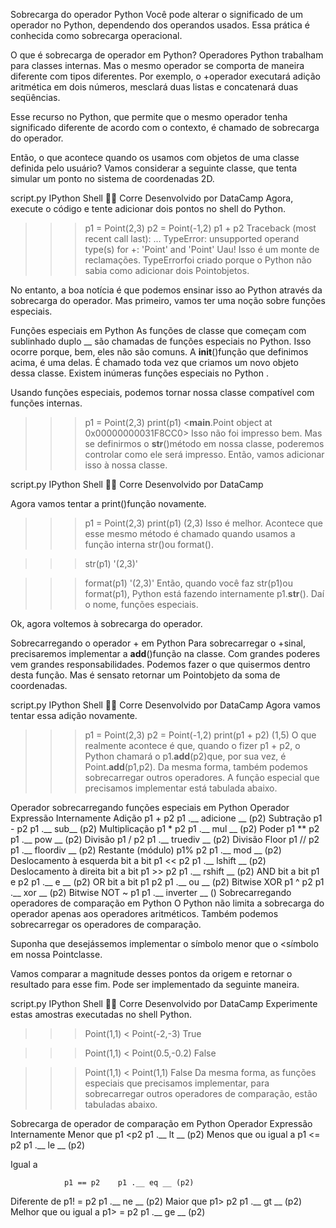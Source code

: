 Sobrecarga do operador Python
Você pode alterar o significado de um operador no Python, dependendo dos operandos usados. Essa prática é conhecida como sobrecarga operacional.

O que é sobrecarga de operador em Python?
Operadores Python trabalham para classes internas. Mas o mesmo operador se comporta de maneira diferente com tipos diferentes. Por exemplo, o +operador executará adição aritmética em dois números, mesclará duas listas e concatenará duas seqüências.

Esse recurso no Python, que permite que o mesmo operador tenha significado diferente de acordo com o contexto, é chamado de sobrecarga do operador.

Então, o que acontece quando os usamos com objetos de uma classe definida pelo usuário? Vamos considerar a seguinte classe, que tenta simular um ponto no sistema de coordenadas 2D.

script.py
IPython Shell

Corre
Desenvolvido por DataCamp
Agora, execute o código e tente adicionar dois pontos no shell do Python.


>>> p1 = Point(2,3)
>>> p2 = Point(-1,2)
>>> p1 + p2
Traceback (most recent call last):
...
TypeError: unsupported operand type(s) for +: 'Point' and 'Point'
Uau! Isso é um monte de reclamações. TypeErrorfoi criado porque o Python não sabia como adicionar dois Pointobjetos.

No entanto, a boa notícia é que podemos ensinar isso ao Python através da sobrecarga do operador. Mas primeiro, vamos ter uma noção sobre funções especiais.

Funções especiais em Python
As funções de classe que começam com sublinhado duplo __ são chamadas de funções especiais no Python. Isso ocorre porque, bem, eles não são comuns. A __init__()função que definimos acima, é uma delas. É chamado toda vez que criamos um novo objeto dessa classe. Existem inúmeras funções especiais no Python .

Usando funções especiais, podemos tornar nossa classe compatível com funções internas.

>>> p1 = Point(2,3)
>>> print(p1)
<__main__.Point object at 0x00000000031F8CC0>
Isso não foi impresso bem. Mas se definirmos o __str__()método em nossa classe, poderemos controlar como ele será impresso. Então, vamos adicionar isso à nossa classe.

script.py
IPython Shell

Corre
Desenvolvido por DataCamp

Agora vamos tentar a print()função novamente.


>>> p1 = Point(2,3)
>>> print(p1)
(2,3)
Isso é melhor. Acontece que esse mesmo método é chamado quando usamos a função interna str()ou format().


>>> str(p1)
'(2,3)'

>>> format(p1)
'(2,3)'
Então, quando você faz str(p1)ou format(p1), Python está fazendo internamente p1.__str__(). Daí o nome, funções especiais.

Ok, agora voltemos à sobrecarga do operador.

Sobrecarregando o operador + em Python
Para sobrecarregar o +sinal, precisaremos implementar a __add__()função na classe. Com grandes poderes vem grandes responsabilidades. Podemos fazer o que quisermos dentro desta função. Mas é sensato retornar um Pointobjeto da soma de coordenadas.

script.py
IPython Shell

Corre
Desenvolvido por DataCamp
Agora vamos tentar essa adição novamente.


>>> p1 = Point(2,3)
>>> p2 = Point(-1,2)
>>> print(p1 + p2)
(1,5)
O que realmente acontece é que, quando o fizer p1 + p2, o Python chamará o p1.__add__(p2)que, por sua vez, é Point.__add__(p1,p2). Da mesma forma, também podemos sobrecarregar outros operadores. A função especial que precisamos implementar está tabulada abaixo.

Operador sobrecarregando funções especiais em Python
Operador	Expressão	Internamente
Adição	p1 + p2	p1 .__ adicione __ (p2)
Subtração	p1 - ​​p2	p1 .__ sub__ (p2)
Multiplicação	p1 * p2	p1 .__ mul __ (p2)
Poder	p1 ** p2	p1 .__ pow __ (p2)
Divisão	p1 / p2	p1 .__ truediv __ (p2)
Divisão Floor	p1 // p2	p1 .__ floordiv __ (p2)
Restante (módulo)	p1% p2	p1 .__ mod __ (p2)
Deslocamento à esquerda bit a bit	p1 << p2	p1 .__ lshift __ (p2)
Deslocamento à direita bit a bit	p1 >> p2	p1 .__ rshift __ (p2)
AND bit a bit	p1 e p2	p1 .__ e __ (p2)
OR bit a bit	p1 p2	p1 .__ ou __ (p2)
Bitwise XOR	p1 ^ p2	p1 .__ xor __ (p2)
Bitwise NOT	~ p1	p1 .__ inverter __ ()
Sobrecarregando operadores de comparação em Python
O Python não limita a sobrecarga do operador apenas aos operadores aritméticos. Também podemos sobrecarregar os operadores de comparação.

Suponha que desejássemos implementar o símbolo menor que o <símbolo em nossa Pointclasse.

Vamos comparar a magnitude desses pontos da origem e retornar o resultado para esse fim. Pode ser implementado da seguinte maneira.

script.py
IPython Shell

Corre
Desenvolvido por DataCamp
Experimente estas amostras executadas no shell Python.


>>> Point(1,1) < Point(-2,-3)
True

>>> Point(1,1) < Point(0.5,-0.2)
False

>>> Point(1,1) < Point(1,1)
False
Da mesma forma, as funções especiais que precisamos implementar, para sobrecarregar outros operadores de comparação, estão tabuladas abaixo.

Sobrecarga de operador de comparação em Python
Operador	Expressão	Internamente
Menor que	p1 <p2	p1 .__ lt __ (p2)
Menos que ou igual a	p1 <= p2	p1 .__ le __ (p2)

				
Igual a


				p1 == p2	p1 .__ eq __ (p2)
Diferente de	p1! = p2	p1 .__ ne __ (p2)
Maior que	p1> p2	p1 .__ gt __ (p2)
Melhor que ou igual a	p1> = p2	p1 .__ ge __ (p2)